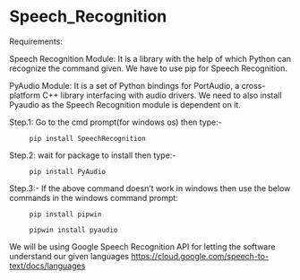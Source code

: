 # Speech_Recognition

Requirements:

Speech Recognition Module: It is a library with the help of which Python can recognize the command given. We have to use pip for Speech Recognition. 
 
PyAudio Module: It is a set of Python bindings for PortAudio, a cross-platform C++ library interfacing with audio drivers. We need to also install Pyaudio as the Speech Recognition module is dependent on it.

Step.1: Go to the cmd prompt(for windows os) then type:- 

         pip install SpeechRecognition

Step.2: wait for package to install then type:- 

         pip install PyAudio

Step.3:- If the above command doesn’t work in windows then use the below commands in the windows command prompt:
                       
         pip install pipwin
                        
         pipwin install pyaudio

We will be using Google Speech Recognition API for letting the software understand our given languages
https://cloud.google.com/speech-to-text/docs/languages
